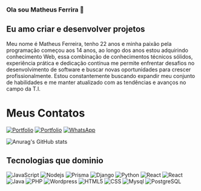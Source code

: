 ### Ola sou Matheus Ferrira 👋

## Eu amo criar e desenvolver projetos

Meu nome é Matheus Ferreira, tenho 22 anos e minha paixão pela programação começou aos 14 anos, ao longo dos anos estou adquirindo conhecimento Web, essa combinação de conhecimentos técnicos sólidos, experiência prática e dedicação contínua me permite enfrentar desafios no desenvolvimento de software e buscar novas oportunidades para crescer profissionalmente. Estou constantemente buscando expandir meu conjunto de habilidades e me manter atualizado com as tendências e avanços no campo da T.I.



# Meus Contatos

[![Portfolio](https://img.shields.io/badge/Blogger-FF5722?style=for-the-badge&logo=blogger&logoColor=white)](https://portfolio-matheus-ferreira33.vercel.app)
[![Portfolio](https://img.shields.io/badge/LinkedIn-0077B5?style=for-the-badge&logo=linkedin&logoColor=white)](https://www.linkedin.com/in/matheusferreira33/)
[![WhatsApp](https://img.shields.io/badge/WhatsApp-25D366?style=for-the-badge&logo=whatsapp&logoColor=white)](https://contate.me/matheusferreira33)

![Anurag's GitHub stats](https://github-readme-stats.vercel.app/api?username=MatheusFerreira33&show_icons=true&theme=radical)


## Tecnologias que dominio

<div>
<img alt='JavaScript' src='https://img.shields.io/badge/JavaScript-F7DF1E?style=for-the-badge&logo=javascript&logoColor=black'>
<img alt='Nodejs' src='https://img.shields.io/badge/Node.js-43853D?style=for-the-badge&logo=node.js&logoColor=white'>
<img alt='Prisma' src='https://img.shields.io/badge/Prisma-3982CE?style=for-the-badge&logo=Prisma&logoColor=white'>
<img alt='Django' src='	https://img.shields.io/badge/Django-092E20?style=for-the-badge&logo=django&logoColor=white'>
<img alt='Python' src='https://img.shields.io/badge/Python-3776AB?style=for-the-badge&logo=python&logoColor=white'>
<img alt='React' src='https://img.shields.io/badge/React-20232A?style=for-the-badge&logo=react&logoColor=61DAFB'>
<img alt='React' src='https://img.shields.io/badge/TypeScript-007ACC?style=for-the-badge&logo=typescript&logoColor=white'>
<img alt='Java' src='https://img.shields.io/badge/Java-ED8B00?style=for-the-badge&logo=openjdk&logoColor=white'>
<img alt='PHP' src='https://img.shields.io/badge/PHP-777BB4?style=for-the-badge&logo=php&logoColor=white'>
<img alt='Wordpress' src='https://img.shields.io/badge/Wordpress-21759B?style=for-the-badge&logo=wordpress&logoColor=white'>
<img alt='HTML5' src='https://img.shields.io/badge/HTML-239120?style=for-the-badge&logo=html5&logoColor=white'>
<img alt='CSS' src='https://img.shields.io/badge/CSS-239120?&style=for-the-badge&logo=css3&logoColor=white'>
<img alt='Mysql' src='https://img.shields.io/badge/MySQL-00000F?style=for-the-badge&logo=mysql&logoColor=white'>
<img alt='PostgreSQL' src='https://img.shields.io/badge/PostgreSQL-316192?style=for-the-badge&logo=postgresql&logoColor=white'>

</div>
